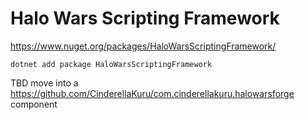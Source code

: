 # Halo Wars Scripting Framework
https://www.nuget.org/packages/HaloWarsScriptingFramework/
```cli
dotnet add package HaloWarsScriptingFramework
``` 

 TBD move into a https://github.com/CinderellaKuru/com.cinderellakuru.halowarsforge component
